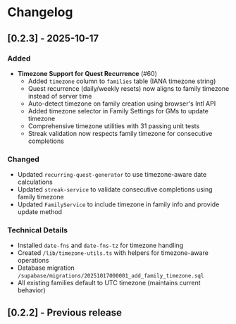 # Changelog

## [0.2.3] - 2025-10-17

### Added
- **Timezone Support for Quest Recurrence** (#60)
  - Added `timezone` column to `families` table (IANA timezone string)
  - Quest recurrence (daily/weekly resets) now aligns to family timezone instead of server time
  - Auto-detect timezone on family creation using browser's Intl API
  - Added timezone selector in Family Settings for GMs to update timezone
  - Comprehensive timezone utilities with 31 passing unit tests
  - Streak validation now respects family timezone for consecutive completions

### Changed
- Updated `recurring-quest-generator` to use timezone-aware date calculations
- Updated `streak-service` to validate consecutive completions using family timezone
- Updated `FamilyService` to include timezone in family info and provide update method

### Technical Details
- Installed `date-fns` and `date-fns-tz` for timezone handling
- Created `/lib/timezone-utils.ts` with helpers for timezone-aware operations
- Database migration `/supabase/migrations/20251017000001_add_family_timezone.sql`
- All existing families default to UTC timezone (maintains current behavior)

## [0.2.2] - Previous release
